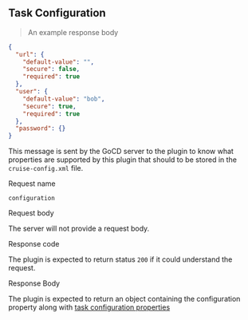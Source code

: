 ## Task Configuration

> An example response body

```json
{
  "url": {
    "default-value": "",
    "secure": false,
    "required": true
  },
  "user": {
    "default-value": "bob",
    "secure": true,
    "required": true
  },
  "password": {}
}
```

This message is sent by the GoCD server to the plugin to know what properties are supported by this plugin that should to be stored in the `cruise-config.xml` file.

<p class='request-name-heading'>Request name</p>

`configuration`

<p class='request-body-heading'>Request body</p>

The server will not provide a request body.

<p class='response-code-heading'>Response code</p>

The plugin is expected to return status `200` if it could understand the request.

<p class='response-body-heading'>Response Body</p>

The plugin is expected to return an object containing the configuration property along with [task configuration properties](#the-task-configuration-response-object)
